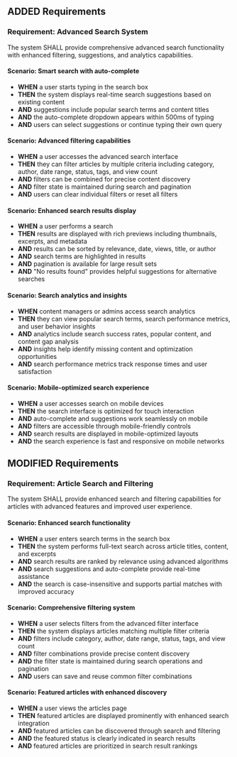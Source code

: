 ## ADDED Requirements

### Requirement: Advanced Search System
The system SHALL provide comprehensive advanced search functionality with enhanced filtering, suggestions, and analytics capabilities.

#### Scenario: Smart search with auto-complete
- **WHEN** a user starts typing in the search box
- **THEN** the system displays real-time search suggestions based on existing content
- **AND** suggestions include popular search terms and content titles
- **AND** the auto-complete dropdown appears within 500ms of typing
- **AND** users can select suggestions or continue typing their own query

#### Scenario: Advanced filtering capabilities
- **WHEN** a user accesses the advanced search interface
- **THEN** they can filter articles by multiple criteria including category, author, date range, status, tags, and view count
- **AND** filters can be combined for precise content discovery
- **AND** filter state is maintained during search and pagination
- **AND** users can clear individual filters or reset all filters

#### Scenario: Enhanced search results display
- **WHEN** a user performs a search
- **THEN** results are displayed with rich previews including thumbnails, excerpts, and metadata
- **AND** results can be sorted by relevance, date, views, title, or author
- **AND** search terms are highlighted in results
- **AND** pagination is available for large result sets
- **AND** "No results found" provides helpful suggestions for alternative searches

#### Scenario: Search analytics and insights
- **WHEN** content managers or admins access search analytics
- **THEN** they can view popular search terms, search performance metrics, and user behavior insights
- **AND** analytics include search success rates, popular content, and content gap analysis
- **AND** insights help identify missing content and optimization opportunities
- **AND** search performance metrics track response times and user satisfaction

#### Scenario: Mobile-optimized search experience
- **WHEN** a user accesses search on mobile devices
- **THEN** the search interface is optimized for touch interaction
- **AND** auto-complete and suggestions work seamlessly on mobile
- **AND** filters are accessible through mobile-friendly controls
- **AND** search results are displayed in mobile-optimized layouts
- **AND** the search experience is fast and responsive on mobile networks

## MODIFIED Requirements

### Requirement: Article Search and Filtering
The system SHALL provide enhanced search and filtering capabilities for articles with advanced features and improved user experience.

#### Scenario: Enhanced search functionality
- **WHEN** a user enters search terms in the search box
- **THEN** the system performs full-text search across article titles, content, and excerpts
- **AND** search results are ranked by relevance using advanced algorithms
- **AND** search suggestions and auto-complete provide real-time assistance
- **AND** the search is case-insensitive and supports partial matches with improved accuracy

#### Scenario: Comprehensive filtering system
- **WHEN** a user selects filters from the advanced filter interface
- **THEN** the system displays articles matching multiple filter criteria
- **AND** filters include category, author, date range, status, tags, and view count
- **AND** filter combinations provide precise content discovery
- **AND** the filter state is maintained during search operations and pagination
- **AND** users can save and reuse common filter combinations

#### Scenario: Featured articles with enhanced discovery
- **WHEN** a user views the articles page
- **THEN** featured articles are displayed prominently with enhanced search integration
- **AND** featured articles can be discovered through search and filtering
- **AND** the featured status is clearly indicated in search results
- **AND** featured articles are prioritized in search result rankings
